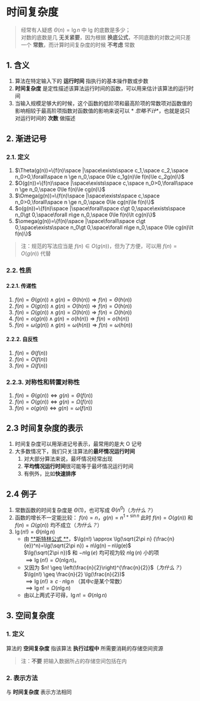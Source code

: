 # 时间复杂度

> 经常有人疑惑 $\Theta(n)=\lg n$ 中 lg 的底数是多少；  
> 对数的底数是几 **无关紧要**，因为根据 **换底公式**，不同底数的对数之间只差一个 **常数**，而计算时间复杂度的时候 **不考虑** 常数

## 1. 含义

1. 算法在特定输入下的 **运行时间** 指执行的基本操作数或步数
2. **时间复杂度** 是定性描述该算法运行时间的函数，可以用来估计该算法的运行时间
3. 当输入规模足够大的时候，这个函数的低阶项和最高阶项的常数项对函数值的影响相较于最高阶项指数对函数值的影响来说可以 *
   *忽略不计**，也就是说只对运行时间的 **次数** 做描述

## 2. 渐进记号

### 2.1. 定义

1. $\Theta(g(n))=\{f(n)\space |\space\exists\space c_1,\space c_2,\space n_0>0,\forall\space n \ge n_0,\space 0\le c_1g(n)\le f(n)\le c_2g(n)\}$
2. $O(g(n))=\{f(n)\space |\space\exists\space c,\space n_0>0,\forall\space n \ge n_0,\space 0\le f(n)\le cg(n)\}$
3. $\Omega(g(n))=\{f(n)\space |\space\exists\space c,\space n_0>0,\forall\space n \ge n_0,\space 0\le cg(n)\le f(n)\}$
4. $o(g(n))=\{f(n)\space |\space\forall\space c\gt 0,\space\exists\space n_0\gt 0,\space\forall n\ge n_0,\space 0\le f(n)\lt cg(n)\}$
5. $\omega(g(n))=\{f(n)\space |\space\forall\space c\gt 0,\space\exists\space n_0\gt 0,\space\forall n\ge n_0,\space 0\le cg(n)\lt f(n)\}$

> 注：规范的写法应当是 $f(n)\in O(g(n))$，但为了方便，可以用 $f(n)=O(g(n))$ 代替

### 2.2. 性质

#### 2.2.1. 传递性

1. $f(n)=\Theta(g(n))\wedge g(n)=\Theta(h(n))\Rightarrow f(n)=\Theta(h(n))$
2. $f(n)=O(g(n))\wedge g(n)=O(h(n))\Rightarrow f(n)=O(h(n))$
3. $f(n)=\Omega(g(n))\wedge g(n)=\Omega(h(n))\Rightarrow f(n)=\Omega(h(n))$
4. $f(n)=o(g(n))\wedge g(n)=o(h(n))\Rightarrow f(n)=o(h(n))$
5. $f(n)=\omega(g(n))\wedge g(n)=\omega(h(n))\Rightarrow f(n)=\omega(h(n))$

#### 2.2.2. 自反性

1. $f(n)=\Theta(f(n))$
2. $f(n)=O(f(n))$
3. $f(n)=\Omega(f(n))$

### 2.2.3. 对称性和转置对称性

1. $f(n)=\Theta(g(n))\Leftrightarrow g(n)=\Theta(f(n))$
2. $f(n)=O(g(n))\Leftrightarrow g(n)=\Omega(f(n))$
3. $f(n)=o(g(n))\Leftrightarrow g(n)=\omega(f(n))$

## 2.3 时间复杂度的表示

1. 时间复杂度可以用渐进记号表示，最常用的是大 O 记号
2. 大多数情况下，我们只关注算法的**最坏情况运行时间**
    1. 对大部分算法来说，最坏情况经常出现
    2. **平均情况运行时间**很可能等于最坏情况运行时间
    3. 有例外，比如**快速排序**

## 2.4 例子

1. 常数函数的时间复杂度是 $\Theta(1)$，也可写成 $\Theta(n^0)$（*为什么？*）
2. 函数的增长不一定能比较：
   $f(n)=n$，$g(n)=n^{1+\sin n}$
   此时 $f(n)=O(g(n))$ 和 $f(n)=\Omega(g(n))$ 均不成立（*为什么？*）
3. $\lg(n!)=\Theta(n\lg n)$
    - 由 [**斯特林公式
      **](https://zhuanlan.zhihu.com/p/145007068)，$\lg(n!) \approx \lg(\sqrt{2\pi n} (\frac{n}{e})^n)=\lg(\sqrt{2\pi n}) + n\lg(n) – n\lg(e)$  
      $\lg(\sqrt{2\pi n})$ 和 $- n\lg(e)$ 均可视为较 $n\lg(n)$ 小的项  
      $\implies\lg(n!) = O(n\lg{n})$。
    - 又因为 $n! \geq \left(\frac{n}{2}\right)^{\frac{n}{2}}$（*为什么？*）  
      $\lg(n!) \geq \frac{n}{2} \lg(\frac{n}{2})$  
      $\implies\lg(n!) \geq c \cdot n\lg{n}$ （其中$c$是某个常数）  
      $\implies\lg{n}! = \Omega(n\lg{n})$
    - 由以上两式子可得，$\lg{n}! = \Theta(n\lg{n})$

## 3. 空间复杂度

### 1. 定义

算法的 **空间复杂度** 指该算法 **执行过程中** 所需要消耗的存储空间资源

> 注：**不要** 把输入数据所占的存储空间包括在内

### 2. 表示方法

与 **时间复杂度** 表示方法相同
